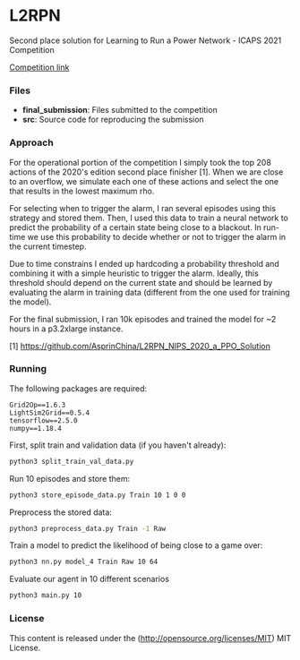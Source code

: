 # L2RPN

Second place solution for Learning to Run a Power Network - ICAPS 2021 Competition

[Competition link](https://competitions.codalab.org/competitions/33121)

### Files

- **final_submission**: Files submitted to the competition
- **src**: Source code for reproducing the submission

### Approach

For the operational portion of the competition I simply took the top 208 actions of the 2020's edition second place finisher [1]. When we are close to an overflow, we simulate each one of these actions and select the one that results in the lowest maximum rho.

For selecting when to trigger the alarm, I ran several episodes using this strategy and stored them. Then, I used this data to train a neural network to predict the probability of a certain state being close to a blackout. In run-time we use this probability to decide whether or not to trigger the alarm in the current timestep.

Due to time constrains I ended up hardcoding a probability threshold and combining it with a simple heuristic to trigger the alarm. Ideally, this threshold should depend on the current state and should be learned by evaluating the alarm in training data (different from the one used for training the model).

For the final submission, I ran 10k episodes and trained the model for ~2 hours in a p3.2xlarge instance.

[1] https://github.com/AsprinChina/L2RPN_NIPS_2020_a_PPO_Solution

### Running

The following packages are required:
```
Grid2Op==1.6.3
LightSim2Grid==0.5.4
tensorflow==2.5.0
numpy==1.18.4
```

First, split train and validation data (if you haven't already):
```bash
python3 split_train_val_data.py 
```

Run 10 episodes and store them:
```bash
python3 store_episode_data.py Train 10 1 0 0
```

Preprocess the stored data:
```bash
python3 preprocess_data.py Train -1 Raw
```

Train a model to predict the likelihood of being close to a game over:
```bash
python3 nn.py model_4 Train Raw 10 64
```

Evaluate our agent in 10 different scenarios
```bash
python3 main.py 10
```

### License ###

This content is released under the (http://opensource.org/licenses/MIT) MIT License.
